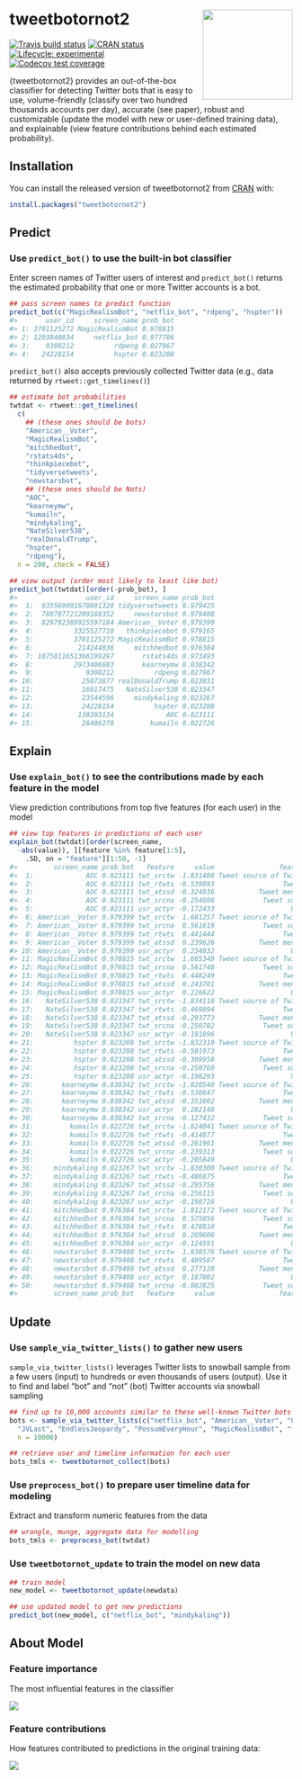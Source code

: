 
<!-- README.md is generated from README.Rmd. Please edit that file -->

# tweetbotornot2 <img src="man/figures/logo.png" width="160px" align="right" />

<!-- badges: start -->

[![Travis build
status](https://travis-ci.org/mkearney/tweetbotornot2.svg?branch=master)](https://travis-ci.org/mkearney/tweetbotornot2)
[![CRAN
status](https://www.r-pkg.org/badges/version/tweetbotornot2)](https://CRAN.R-project.org/package=tweetbotornot2)
[![Lifecycle:
experimental](https://img.shields.io/badge/lifecycle-experimental-orange.svg)](https://www.tidyverse.org/lifecycle/#experimental)
[![Codecov test
coverage](https://codecov.io/gh/mkearney/tweetbotornot2/branch/master/graph/badge.svg)](https://codecov.io/gh/mkearney/tweetbotornot2?branch=master)
<!-- badges: end -->

{tweetbotornot2} provides an out-of-the-box classifier for detecting
Twitter bots that is easy to use, volume-friendly (classify over two
hundred thousands accounts per day), accurate (see paper), robust and
customizable (update the model with new or user-defined training data),
and explainable (view feature contributions behind each estimated
probability).

## Installation

You can install the released version of tweetbotornot2 from
[CRAN](https://CRAN.R-project.org) with:

``` r
install.packages("tweetbotornot2")
```

## Predict

### Use `predict_bot()` to use the built-in bot classifier

Enter screen names of Twitter users of interest and `predict_bot()`
returns the estimated probability that one or more Twitter accounts is a
bot.

``` r
## pass screen names to predict function
predict_bot(c("MagicRealismBot", "netflix_bot", "rdpeng", "hspter"))
#>       user_id     screen_name prob_bot
#> 1: 3701125272 MagicRealismBot 0.978815
#> 2: 1203840834     netflix_bot 0.977786
#> 3:    9308212          rdpeng 0.027967
#> 4:   24228154          hspter 0.023208
```

`predict_bot()` also accepts previously collected Twitter data (e.g.,
data returned by `rtweet::get_timelines()`)

``` r
## estimate bot probabilities
twtdat <- rtweet::get_timelines(
  c(
    ## (these ones should be bots)
    "American__Voter",
    "MagicRealismBot", 
    "mitchhedbot",
    "rstats4ds", 
    "thinkpiecebot", 
    "tidyversetweets", 
    "newstarsbot",
    ## (these ones should be Nots)
    "AOC", 
    "kearneymw", 
    "kumailn", 
    "mindykaling", 
    "NateSilver538", 
    "realDonaldTrump", 
    "hspter",
    "rdpeng"),
  n = 200, check = FALSE)

## view output (order most likely to least like bot)
predict_bot(twtdat)[order(-prob_bot), ]
#>                 user_id     screen_name prob_bot
#>  1:  935569091678691328 tidyversetweets 0.979425
#>  2:  780707721209188352     newstarsbot 0.979408
#>  3:  829792389925597184 American__Voter 0.979399
#>  4:          3325527710   thinkpiecebot 0.979165
#>  5:          3701125272 MagicRealismBot 0.978815
#>  6:           214244836     mitchhedbot 0.976384
#>  7: 1075011651366199297       rstats4ds 0.973493
#>  8:          2973406683       kearneymw 0.038342
#>  9:             9308212          rdpeng 0.027967
#> 10:            25073877 realDonaldTrump 0.023831
#> 11:            16017475   NateSilver538 0.023347
#> 12:            23544596     mindykaling 0.023267
#> 13:            24228154          hspter 0.023208
#> 14:           138203134             AOC 0.023111
#> 15:            28406270         kumailn 0.022726
```

## Explain

### Use `explain_bot()` to see the contributions made by each feature in the model

View prediction contributions from top five features (for each user) in
the model

``` r
## view top features in predictions of each user
explain_bot(twtdat)[order(screen_name, 
  -abs(value)), ][feature %in% feature[1:5], 
    .SD, on = "feature"][1:50, -1]
#>         screen_name prob_bot   feature     value                feature_description
#>  1:             AOC 0.023111 twt_srctw -1.831488 Tweet source of Twitter (official)
#>  2:             AOC 0.023111 twt_rtwts -0.539893                 Tweet via retweets
#>  3:             AOC 0.023111 twt_atssd -0.324936           Tweet mentions variation
#>  4:             AOC 0.023111 twt_srcna -0.254608            Tweet source of unknown
#>  5:             AOC 0.023111 usr_actyr -0.172433                   User account age
#>  6: American__Voter 0.979399 twt_srctw  1.681257 Tweet source of Twitter (official)
#>  7: American__Voter 0.979399 twt_srcna  0.561619            Tweet source of unknown
#>  8: American__Voter 0.979399 twt_rtwts  0.441444                 Tweet via retweets
#>  9: American__Voter 0.979399 twt_atssd  0.239626           Tweet mentions variation
#> 10: American__Voter 0.979399 usr_actyr  0.234932                   User account age
#> 11: MagicRealismBot 0.978815 twt_srctw  1.685349 Tweet source of Twitter (official)
#> 12: MagicRealismBot 0.978815 twt_srcna  0.561748            Tweet source of unknown
#> 13: MagicRealismBot 0.978815 twt_rtwts  0.448249                 Tweet via retweets
#> 14: MagicRealismBot 0.978815 twt_atssd  0.243701           Tweet mentions variation
#> 15: MagicRealismBot 0.978815 usr_actyr  0.226622                   User account age
#> 16:   NateSilver538 0.023347 twt_srctw -1.834118 Tweet source of Twitter (official)
#> 17:   NateSilver538 0.023347 twt_rtwts -0.469894                 Tweet via retweets
#> 18:   NateSilver538 0.023347 twt_atssd -0.293773           Tweet mentions variation
#> 19:   NateSilver538 0.023347 twt_srcna -0.250782            Tweet source of unknown
#> 20:   NateSilver538 0.023347 usr_actyr -0.191896                   User account age
#> 21:          hspter 0.023208 twt_srctw -1.832319 Tweet source of Twitter (official)
#> 22:          hspter 0.023208 twt_rtwts -0.501973                 Tweet via retweets
#> 23:          hspter 0.023208 twt_atssd -0.309958           Tweet mentions variation
#> 24:          hspter 0.023208 twt_srcna -0.250760            Tweet source of unknown
#> 25:          hspter 0.023208 usr_actyr -0.198293                   User account age
#> 26:       kearneymw 0.038342 twt_srctw -1.820548 Tweet source of Twitter (official)
#> 27:       kearneymw 0.038342 twt_rtwts -0.530647                 Tweet via retweets
#> 28:       kearneymw 0.038342 twt_atssd -0.351602           Tweet mentions variation
#> 29:       kearneymw 0.038342 usr_actyr  0.282148                   User account age
#> 30:       kearneymw 0.038342 twt_srcna -0.127432            Tweet source of unknown
#> 31:         kumailn 0.022726 twt_srctw -1.824041 Tweet source of Twitter (official)
#> 32:         kumailn 0.022726 twt_rtwts -0.414877                 Tweet via retweets
#> 33:         kumailn 0.022726 twt_atssd -0.261961           Tweet mentions variation
#> 34:         kumailn 0.022726 twt_srcna -0.239313            Tweet source of unknown
#> 35:         kumailn 0.022726 usr_actyr -0.205849                   User account age
#> 36:     mindykaling 0.023267 twt_srctw -1.830300 Tweet source of Twitter (official)
#> 37:     mindykaling 0.023267 twt_rtwts -0.486875                 Tweet via retweets
#> 38:     mindykaling 0.023267 twt_atssd -0.295756           Tweet mentions variation
#> 39:     mindykaling 0.023267 twt_srcna -0.256115            Tweet source of unknown
#> 40:     mindykaling 0.023267 usr_actyr -0.198728                   User account age
#> 41:     mitchhedbot 0.976384 twt_srctw  1.812172 Tweet source of Twitter (official)
#> 42:     mitchhedbot 0.976384 twt_srcna  0.575856            Tweet source of unknown
#> 43:     mitchhedbot 0.976384 twt_rtwts  0.478810                 Tweet via retweets
#> 44:     mitchhedbot 0.976384 twt_atssd  0.269606           Tweet mentions variation
#> 45:     mitchhedbot 0.976384 usr_actyr -0.124591                   User account age
#> 46:     newstarsbot 0.979408 twt_srctw  1.838576 Tweet source of Twitter (official)
#> 47:     newstarsbot 0.979408 twt_rtwts  0.489507                 Tweet via retweets
#> 48:     newstarsbot 0.979408 twt_atssd  0.277128           Tweet mentions variation
#> 49:     newstarsbot 0.979408 usr_actyr  0.187002                   User account age
#> 50:     newstarsbot 0.979408 twt_srcna -0.082825            Tweet source of unknown
#>         screen_name prob_bot   feature     value                feature_description
```

## Update

### Use `sample_via_twitter_lists()` to gather new users

`sample_via_twitter_lists()` leverages Twitter lists to snowball sample
from a few users (input) to hundreds or even thousands of users
(output). Use it to find and label “bot” and “not” (bot) Twitter
accounts via snowball sampling

``` r
## find up to 10,000 accounts similar to these well-known Twitter bots
bots <- sample_via_twitter_lists(c("netflix_bot", "American__Voter", "UTLEGtracker", 
  "JVLast", "EndlessJeopardy", "PossumEveryHour", "MagicRealismBot", "factbot1"), 
  n = 10000)

## retrieve user and timeline information for each user
bots_tmls <- tweetbotornot_collect(bots)
```

### Use `preprocess_bot()` to prepare user timeline data for modeling

Extract and transform numeric features from the data

``` r
## wrangle, munge, aggregate data for modelling
bots_tmls <- preprocess_bot(twtdat)
```

### Use `tweetbotornot_update` to train the model on new data

``` r
## train model
new_model <- tweetbotornot_update(newdata)

## use updated model to get new predictions
predict_bot(new_model, c("netflix_bot", "mindykaling"))
```

## About Model

### Feature importance

The most influential features in the classifier

![](man/figures/README-import.png)

### Feature contributions

How features contributed to predictions in the original training data:

![](man/figures/README-shap.png)
